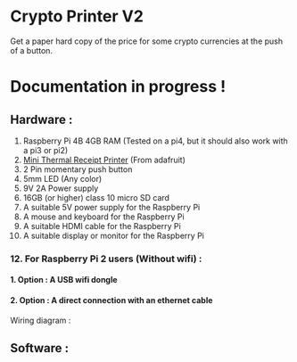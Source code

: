 # Crypto Printer V2
Get a paper hard copy of the price for some crypto currencies at the push of a button.

# Documentation in progress !

## Hardware :

1. Raspberry Pi 4B 4GB RAM (Tested on a pi4, but it should also work with a pi3 or pi2)
2. [Mini Thermal Receipt Printer](https://www.adafruit.com/product/597) (From adafruit)
3. 2 Pin momentary push button 
4. 5mm LED (Any color)
6. 9V 2A Power supply
7. 16GB (or higher) class 10 micro SD card
8. A suitable 5V power supply for the Raspberry Pi
9. A mouse and keyboard for the Raspberry Pi
10. A suitable HDMI cable for the Raspberry Pi
11. A suitable display or monitor for the Raspberry Pi
### 12. For Raspberry Pi 2 users (Without wifi) :
####    1. Option : A USB wifi dongle
####    2. Option : A direct connection with an ethernet cable

Wiring diagram :




## Software :
